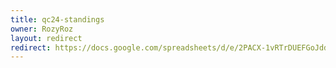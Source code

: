 ```yaml
---
title: qc24-standings
owner: RozyRoz
layout: redirect
redirect: https://docs.google.com/spreadsheets/d/e/2PACX-1vRTrDUEFGoJddYbfZTTG8nIfJay-NsjXEj-RGFROnxh5v0Oytt2-c_xpYLRBEhl9WF0YV4JuJfR5xug/pubhtml
---
```

